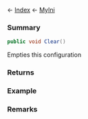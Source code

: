 ← [Index](Api-Index) ← [MyIni](VRage.Game.ModAPI.Ingame.Utilities.MyIni)

### Summary

```csharp
public void Clear()
```

Empties this configuration

### Returns

### Example

### Remarks

